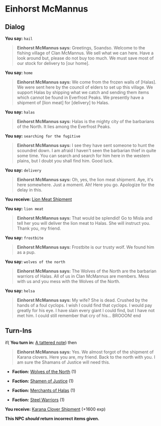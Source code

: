 # Einhorst McMannus











## Dialog

**You say:** `hail`



>**Einhorst McMannus says:** Greetings, Soandso. Welcome to the fishing village of Clan McMannus. We sell what we can here.  Have a look around but, please do not buy too much. We must save most of our stock for delivery to [our home].

**You say:** `home`



>**Einhorst McMannus says:** We come from the frozen walls of [Halas]. We were sent here by the council of elders to set up this village. We support Halas by shipping what we catch and sending them items which cannot be found in Everfrost Peaks. We presently have a shipment of [lion meat] for [delivery] to Halas.

**You say:** `halas`





>**Einhorst McMannus says:** Halas is the mighty city of the barbarians of the North. It lies among the Everfrost Peaks.

**You say:** `searching for the fugitive`



>**Einhorst McMannus says:** I see they have sent someone to hunt the scoundrel down. I am afraid I haven't seen the barbarian thief in quite some time. You can search and search for him here in the western plains, but I doubt you shall find him. Good luck.

**You say:** `delivery`



>**Einhorst McMannus says:** Oh, yes, the lion meat shipment. Aye, it's here somewhere. Just a moment. Ah! Here you go. Apologize for the delay in this.


**You receive:**  [Lion Meat Shipment](/item/13961)


**You say:** `lion meat`



>**Einhorst McMannus says:** That would be splendid! Go to Misla and tell her you will deliver the lion meat to Halas. She will instruct you. Thank you, my friend.

**You say:** `frostbite`



>**Einhorst McMannus says:** Frostbite is our trusty wolf. We found him as a pup.

**You say:** `wolves of the north`





>**Einhorst McMannus says:** The Wolves of the North are the barbarian warriors of Halas. All of us in Clan McMannus are members. Mess with us and you mess with the Wolves of the North.

**You say:** `helsa`




>**Einhorst McMannus says:** My wife? She is dead. Crushed by the hands of a foul cyclops. I wish I could find that cyclops. I would pay greatly for his eye. I have slain every giant I could find, but I have not met him. I could still remember that cry of his...  BROOON!
end

## Turn-Ins




if( **You turn in:** [A tattered note](/item/18831)) then


>**Einhorst McMannus says:** Yes. We almost forgot of the shipment of Karana clovers. Here you are, my friend. Back to the north with you. I am sure the Shamans of Justice will need this.





* __Faction:__ [Wolves of the North](/faction/320) (1)


* __Faction:__ [Shamen of Justice](/faction/327) (1)


* __Faction:__ [Merchants of Halas](/faction/328) (1)


* __Faction:__ [Steel Warriors](/faction/311) (1)


 **You receive:**  [Karana Clover Shipment](/item/13962) (+1600 exp)

**This NPC *should* return incorrect items given.**
